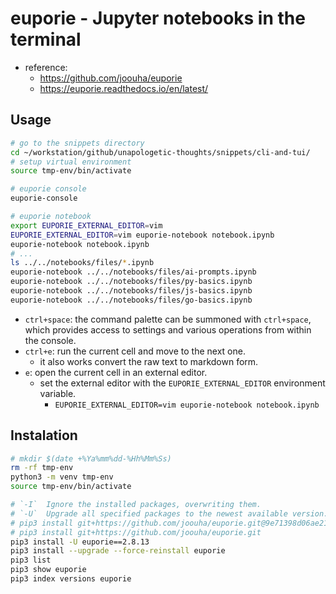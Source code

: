 # euporie - Jupyter notebooks in the terminal

- reference:
  - https://github.com/joouha/euporie
  - https://euporie.readthedocs.io/en/latest/

## Usage

```sh
# go to the snippets directory
cd ~/workstation/github/unapologetic-thoughts/snippets/cli-and-tui/
# setup virtual environment
source tmp-env/bin/activate

# euporie console
euporie-console

# euporie notebook
export EUPORIE_EXTERNAL_EDITOR=vim
EUPORIE_EXTERNAL_EDITOR=vim euporie-notebook notebook.ipynb
euporie-notebook notebook.ipynb
# ...
ls ../../notebooks/files/*.ipynb
euporie-notebook ../../notebooks/files/ai-prompts.ipynb
euporie-notebook ../../notebooks/files/py-basics.ipynb
euporie-notebook ../../notebooks/files/js-basics.ipynb
euporie-notebook ../../notebooks/files/go-basics.ipynb
```

- `ctrl+space`: the command palette can be summoned with `ctrl+space`, which
  provides access to settings and various operations from within the console.
- `ctrl+e`: run the current cell and move to the next one.
  - it also works convert the raw text to markdown form.
- `e`: open the current cell in an external editor.
  - set the external editor with the `EUPORIE_EXTERNAL_EDITOR` environment variable.
      - `EUPORIE_EXTERNAL_EDITOR=vim euporie-notebook notebook.ipynb`

## Instalation

```sh
# mkdir $(date +%Ya%mm%dd-%Hh%Mm%Ss)
rm -rf tmp-env
python3 -m venv tmp-env
source tmp-env/bin/activate

# `-I`  Ignore the installed packages, overwriting them.
# `-U`  Upgrade all specified packages to the newest available version.
# pip3 install git+https://github.com/joouha/euporie.git@9e71398d06ae21b6a523df1d82cd3b74d6fab007
# pip3 install git+https://github.com/joouha/euporie.git
pip3 install -U euporie==2.8.13
pip3 install --upgrade --force-reinstall euporie
pip3 list
pip3 show euporie
pip3 index versions euporie
```

